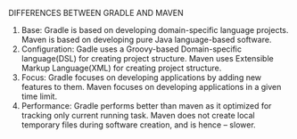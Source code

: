 DIFFERENCES BETWEEN GRADLE AND MAVEN
1. Base: Gradle is based on developing domain-specific language projects. Maven is based on developing pure Java language-based software.
2. Configuration: Gadle uses a Groovy-based Domain-specific language(DSL) for creating project structure. Maven uses Extensible Markup Language(XML) for creating project structure.
3. Focus: Gradle focuses on developing applications by adding new features to them. Maven focuses on developing applications in a given time limit.
4. Performance: Gradle performs better than maven as it optimized for tracking only current running task. Maven does not create local temporary files during software creation, and is hence – slower.
